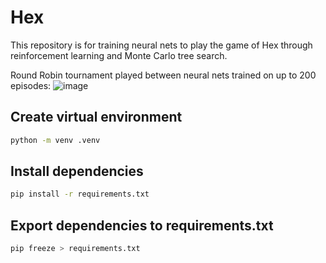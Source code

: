 # Hex
This repository is for training neural nets to play the game of Hex through reinforcement learning and Monte Carlo tree search.

Round Robin tournament played between neural nets trained on up to 200 episodes:
![image](https://github.com/the-big-bad-wolf/Hex-AI/assets/78231350/2bce104d-5277-49aa-86a6-c3733fb2ac22)


## Create virtual environment
```bash
python -m venv .venv
```

## Install dependencies

```bash
pip install -r requirements.txt
```

## Export dependencies to requirements.txt

```bash
pip freeze > requirements.txt
```
